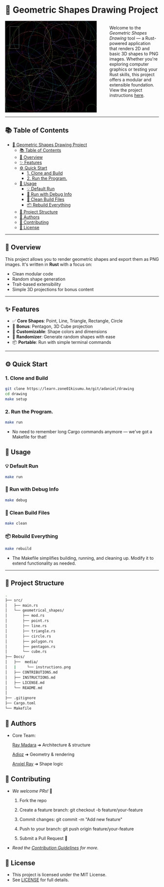 # 🧩 Geometric Shapes Drawing Project

<div style="display: flex; gap: 3em;">
<img src="instructions.png" alt="Example Output" width="400" height="300">
<p align="left">
    Welcome to the <em>Geometric Shapes Drawing</em> tool — a Rust-powered application that renders 2D and basic 3D shapes to PNG images. Whether you're exploring computer graphics or testing your Rust skills, this project offers a modular and extensible foundation. View the project instructions <a href="Instructions.md" >here</a>.
</p>
</div>

---

## 📚 Table of Contents

- [🧩 Geometric Shapes Drawing Project](#-geometric-shapes-drawing-project)
  - [📚 Table of Contents](#-table-of-contents)
  - [🚀 Overview](#-overview)
  - [✨ Features](#-features)
  - [⚙️ Quick Start](#️-quick-start)
    - [1. Clone and Build](#1-clone-and-build)
    - [2. Run the Program.](#2-run-the-program)
  - [🧪 Usage](#-usage)
    - [💡 Default Run](#-default-run)
    - [🧪 Run with Debug Info](#-run-with-debug-info)
    - [🧹 Clean Build Files](#-clean-build-files)
    - [📦 Rebuild Everything](#-rebuild-everything)
  - [📁 Project Structure](#-project-structure)
  - [👥 Authors](#-authors)
  - [🤝 Contributing](#-contributing)
  - [📜 License](#-license)

---

## 🚀 Overview

This project allows you to render geometric shapes and export them as PNG images. It's written in **Rust** with a focus on:

- Clean modular code
- Random shape generation
- Trait-based extensibility
- Simple 3D projections for bonus content

---

## ✨ Features

- ✅ **Core Shapes**: Point, Line, Triangle, Rectangle, Circle  
- 🔷 **Bonus**: Pentagon, 3D Cube projection  
- 🎨 **Customizable**: Shape colors and dimensions  
- 🔄 **Randomizer**: Generate random shapes with ease  
- 📦 **Portable**: Run with simple terminal commands

---

## ⚙️ Quick Start

### 1. Clone and Build

```bash
git clone https://learn.zone01kisumu.ke/git/adaniel/drawing
cd drawing
make setup
```

### 2. Run the Program.

```sh
make run
```

- No need to remember long Cargo commands anymore — we've got a Makefile for that!

## 🧪 Usage

### 💡 Default Run

```sh
make run
```

### 🧪 Run with Debug Info

```sh
make debug
```

### 🧹 Clean Build Files

```sh
make clean
```

### 📦 Rebuild Everything

```sh
make rebuild
```

- The Makefile simplifies building, running, and cleaning up. Modify it to extend functionality as needed.

---

## 📁 Project Structure

```sh
.
├── src/
│   ├── main.rs
│   └── geometrical_shapes/
│       ├── mod.rs
│       ├── point.rs
│       ├── line.rs
│       ├── triangle.rs
│       ├── circle.rs
│       ├── polygon.rs
│       ├── pentagon.rs
│       └── cube.rs
├── Docs/
│   ├──  media/
│   |     └── instructions.png
│   ├── CONTRIBUTIONS.md
│   ├── INSTRUCTIONS.md
│   ├── LICENSE.md
│   └── README.md
│
├── .gitignore
├── Cargo.toml
└── Makefile
```

## 👥 Authors

- Core Team:

    [Ray Madara](https://github.com/Raymond9734) ➜ Architecture & structure

    [Adioz](https://github.com/adiozdaniel) ➜ Geometry & rendering

    [Anxiel Ray](https://github.com/anxielray) ➜ Shape logic

## 🤝 Contributing

- *We welcome PRs!* 🚀

  1. Fork the repo

  2. Create a feature branch:
  git checkout -b feature/your-feature

  3. Commit changes:
  git commit -m "Add new feature"

  4. Push to your branch:
  git push origin feature/your-feature

  5. Submit a Pull Request 📝

- *Read the [Contribution Guidelines](ONTRIBUTION.md) for more.*

## 📜 License

- This project is licensed under the MIT License.
- See [LICENSE](LICENSE.md) for full details.
